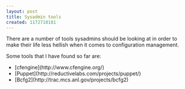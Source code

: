 ```yaml
--- 
layout: post
title: Sysadmin tools
created: 1172710181
---
```

There are a number of tools sysadmins should be looking at in order to make their life less hellish when it comes to configuration management.

Some tools that I have found so far are:

<ul>
<li>[cfengine](http://www.cfengine.org/)</li>
<li>[Puppet](http://reductivelabs.com/projects/puppet/)</li>
<li>[Bcfg2](http://trac.mcs.anl.gov/projects/bcfg2)</li>
</ul>
